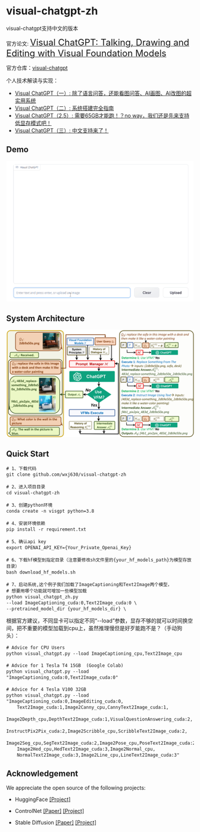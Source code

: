 # visual-chatgpt-zh
visual-chatgpt支持中文的版本


官方论文: [<font size=5>Visual ChatGPT: Talking, Drawing and Editing with Visual Foundation Models</font>](https://arxiv.org/abs/2303.04671)

官方仓库：[visual-chatgpt](https://github.com/microsoft/visual-chatgpt)

个人技术解读与实现：
- [Visual ChatGPT（一）: 除了语言问答，还能看图问答、AI画图、AI改图的超实用系统](https://zhuanlan.zhihu.com/p/612627818)
- [Visual ChatGPT（二）: 系统搭建完全指南](https://zhuanlan.zhihu.com/p/613449915)
- [Visual ChatGPT（2.5）: 需要65GB才能跑！？no way，我们还是先来支持低显存模式吧！](https://zhuanlan.zhihu.com/p/613453952)
- [Visual ChatGPT（三）: 中文支持来了！](https://zhuanlan.zhihu.com/p/612798137)


## Demo 
<img src="./assets/demo_short.gif" width="750">

##  System Architecture 

 
<p align="center"><img src="./assets/figure.jpg" alt="Logo"></p>


## Quick Start

```
# 1、下载代码
git clone github.com/wxj630/visual-chatgpt-zh

# 2、进入项目目录
cd visual-chatgpt-zh

# 3、创建python环境
conda create -n visgpt python=3.8

# 4、安装环境依赖
pip install -r requirement.txt

# 5、确认api key
export OPENAI_API_KEY={Your_Private_Openai_Key}

# 6、下载hf模型到指定目录（注意要修改sh文件里的{your_hf_models_path}为模型存放目录）
bash download_hf_models.sh

# 7、启动系统,这个例子我们加载了ImageCaptioning和Text2Image两个模型，
# 想要用哪个功能就可增加一些模型加载
python visual_chatgpt_zh.py 
--load ImageCaptioning_cuda:0,Text2Image_cuda:0 \
--pretrained_model_dir {your_hf_models_dir} \
```

根据官方建议，不同显卡可以指定不同“--load”参数，显存不够的就可以时间换空间，把不重要的模型加载到cpu上，虽然推理慢但是好歹能跑不是？（手动狗头）：
```
# Advice for CPU Users
python visual_chatgpt.py --load ImageCaptioning_cpu,Text2Image_cpu

# Advice for 1 Tesla T4 15GB  (Google Colab)                       
python visual_chatgpt.py --load "ImageCaptioning_cuda:0,Text2Image_cuda:0"
                                
# Advice for 4 Tesla V100 32GB                            
python visual_chatgpt.py --load "ImageCaptioning_cuda:0,ImageEditing_cuda:0,
    Text2Image_cuda:1,Image2Canny_cpu,CannyText2Image_cuda:1,
    Image2Depth_cpu,DepthText2Image_cuda:1,VisualQuestionAnswering_cuda:2,
    InstructPix2Pix_cuda:2,Image2Scribble_cpu,ScribbleText2Image_cuda:2,
    Image2Seg_cpu,SegText2Image_cuda:2,Image2Pose_cpu,PoseText2Image_cuda:2,
    Image2Hed_cpu,HedText2Image_cuda:3,Image2Normal_cpu,
    NormalText2Image_cuda:3,Image2Line_cpu,LineText2Image_cuda:3"
```


## Acknowledgement
We appreciate the open source of the following projects:

- HuggingFace [[Project]](https://github.com/huggingface/transformers)

- ControlNet  [[Paper]](https://arxiv.org/abs/2302.05543) [[Project]](https://github.com/lllyasviel/ControlNet)

- Stable Diffusion [[Paper]](https://arxiv.org/abs/2112.10752)  [[Project]](https://github.com/CompVis/stable-diffusion)
